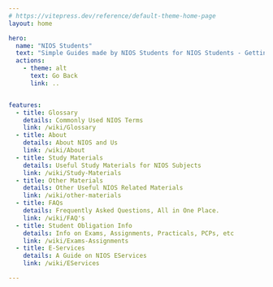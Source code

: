 ```yaml
---
# https://vitepress.dev/reference/default-theme-home-page
layout: home

hero:
  name: "NIOS Students"
  text: "Simple Guides made by NIOS Students for NIOS Students - Getting Started"
  actions:
    - theme: alt
      text: Go Back
      link: ..


features:
  - title: Glossary
    details: Commonly Used NIOS Terms
    link: /wiki/Glossary
  - title: About
    details: About NIOS and Us
    link: /wiki/About
  - title: Study Materials
    details: Useful Study Materials for NIOS Subjects
    link: /wiki/Study-Materials
  - title: Other Materials
    details: Other Useful NIOS Related Materials
    link: /wiki/other-materials
  - title: FAQs
    details: Frequently Asked Questions, All in One Place.
    link: /wiki/FAQ's
  - title: Student Obligation Info
    details: Info on Exams, Assignments, Practicals, PCPs, etc
    link: /wiki/Exams-Assignments
  - title: E-Services
    details: A Guide on NIOS EServices
    link: /wiki/EServices

---
```

